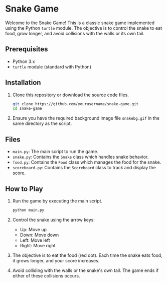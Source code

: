 # Snake Game

Welcome to the Snake Game! This is a classic snake game implemented using the Python `turtle` module. The objective is to control the snake to eat food, grow longer, and avoid collisions with the walls or its own tail.

## Prerequisites

- Python 3.x
- `turtle` module (standard with Python)

## Installation

1. Clone this repository or download the source code files.

    ```sh
    git clone https://github.com/yourusername/snake-game.git
    cd snake-game
    ```

2. Ensure you have the required background image file `snakebg.gif` in the same directory as the script.

## Files

- `main.py`: The main script to run the game.
- `snake.py`: Contains the `Snake` class which handles snake behavior.
- `food.py`: Contains the `Food` class which manages the food for the snake.
- `scoreboard.py`: Contains the `Scoreboard` class to track and display the score.

## How to Play

1. Run the game by executing the main script.

    ```sh
    python main.py
    ```

2. Control the snake using the arrow keys:
    - Up: Move up
    - Down: Move down
    - Left: Move left
    - Right: Move right

3. The objective is to eat the food (red dot). Each time the snake eats food, it grows longer, and your score increases.

4. Avoid colliding with the walls or the snake's own tail. The game ends if either of these collisions occurs.
